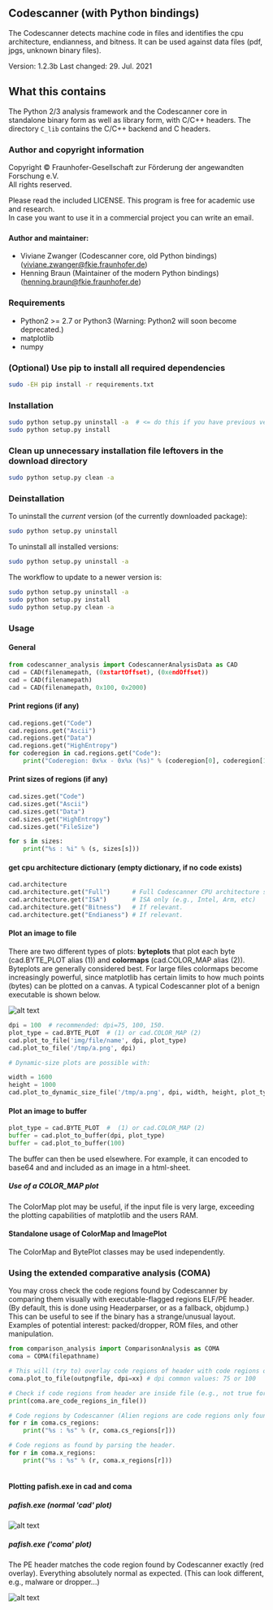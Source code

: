 ## Codescanner (with Python bindings) ##

The Codescanner detects machine code in files and identifies the cpu architecture, endianness, and bitness.
It can be used against data files (pdf, jpgs, unknown binary files).

Version: 1.2.3b
Last changed: 29. Jul. 2021

## What this contains

The Python 2/3 analysis framework and the Codescanner core in standalone 
binary form as well as library form, with C/C++ headers. 
The directory `C_lib` contains the C/C++ backend and C headers.

### Author and copyright information ###

Copyright © Fraunhofer-Gesellschaft zur Förderung der angewandten Forschung e.V.    
All rights reserved.

Please read the included LICENSE. This program is free for academic use and research.   
In case you want to use it in a commercial project you can write an email.

###

#### Author and maintainer:
- Viviane Zwanger (Codescanner core, old Python bindings) ([viviane.zwanger@fkie.fraunhofer.de](viviane.zwanger@fkie.fraunhofer.de))
- Henning Braun (Maintainer of the modern Python bindings) ([henning.braun@fkie.fraunhofer.de](henning.braun@fkie.fraunhofer.de))


### Requirements
* Python2 >= 2.7 or Python3 (Warning: Python2 will soon become deprecated.)
* matplotlib
* numpy

### (Optional) Use pip to install all required dependencies
```sh
sudo -EH pip install -r requirements.txt
```

### Installation ###
```bash
sudo python setup.py uninstall -a  # <= do this if you have previous versions installed.
sudo python setup.py install 
```

### Clean up unnecessary installation file leftovers in the download directory ###
```bash
sudo python setup.py clean -a 
```

### Deinstallation ###
To uninstall the *current* version (of the currently downloaded package):
```bash
sudo python setup.py uninstall 
```

To uninstall all installed versions:
```bash
sudo python setup.py uninstall -a
```

The workflow to update to a newer version is:
```bash
sudo python setup.py uninstall -a
sudo python setup.py install 
sudo python setup.py clean -a 
```


### Usage ###

#### General ####
```python
from codescanner_analysis import CodescannerAnalysisData as CAD
cad = CAD(filenamepath, (0xstartOffset), (0xendOffset))
cad = CAD(filenamepath)
cad = CAD(filenamepath, 0x100, 0x2000)
```  

#### Print regions (if any) ####
```python
cad.regions.get("Code")
cad.regions.get("Ascii")
cad.regions.get("Data")
cad.regions.get("HighEntropy")
for coderegion in cad.regions.get("Code"): 
    print("Coderegion: 0x%x - 0x%x (%s)" % (coderegion[0], coderegion[1], coderegion[2]))
``` 

#### Print sizes of regions (if any) ####
```python
cad.sizes.get("Code")
cad.sizes.get("Ascii")
cad.sizes.get("Data")
cad.sizes.get("HighEntropy")
cad.sizes.get("FileSize")

for s in sizes: 
    print("%s : %i" % (s, sizes[s]))
``` 

#### get cpu architecture dictionary (empty dictionary, if no code exists) ####
```python
cad.architecture
cad.architecture.get("Full")      # Full Codescanner CPU architecture string
cad.architecture.get("ISA")       # ISA only (e.g., Intel, Arm, etc)
cad.architecture.get("Bitness")   # If relevant.
cad.architecture.get("Endianess") # If relevant.
``` 

#### Plot an image to file ####

There are two different types of plots: **byteplots** that plot each byte 
(cad.BYTE_PLOT alias (1)) and **colormaps** (cad.COLOR_MAP alias (2)). 
Byteplots are generally considered best. For large files colormaps become 
increasingly powerful, since matplotlib has certain limits to how much 
points (bytes) can be plotted on a canvas. 
A typical Codescanner plot of a benign executable is shown below.

![alt text](examples/benign_executable_byteplot.png "Codescanner plot of a typical executable")


```python
dpi = 100  # recommended: dpi=75, 100, 150.
plot_type = cad.BYTE_PLOT  # (1) or cad.COLOR_MAP (2) 
cad.plot_to_file('img/file/name', dpi, plot_type)
cad.plot_to_file('/tmp/a.png', dpi)

# Dynamic-size plots are possible with:

width = 1600
height = 1000
cad.plot_to_dynamic_size_file('/tmp/a.png', dpi, width, height, plot_type)
```   
#### Plot an image to buffer ####
```python
plot_type = cad.BYTE_PLOT  #  (1) or cad.COLOR_MAP (2) 
buffer = cad.plot_to_buffer(dpi, plot_type)
buffer = cad.plot_to_buffer(100)
```  

The buffer can then be used elsewhere. For example, it can encoded to 
base64 and and included as an image in a html-sheet. 

##### Use of a COLOR_MAP plot #####
The ColorMap plot may be useful, if the input file is very large, exceeding the plotting capabilities of matplotlib and the users RAM.


#### Standalone usage of ColorMap and ImagePlot ####
The ColorMap and BytePlot classes may be used independently.

### Using the extended **com**parative **a**nalysis (COMA) ###
You may cross check the code regions found by Codescanner by comparing 
them visually with executable-flagged regions ELF/PE header. 
(By default, this is done using Headerparser, or as a fallback, objdump.)
This can be useful to see if the binary has a strange/unusual layout. 
Examples of potential interest: packed/dropper, ROM files, and other manipulation.

```python
from comparison_analysis import ComparisonAnalysis as COMA
coma = COMA(filepathname)

# This will (try to) overlay code regions of header with code regions of Codescanner.
coma.plot_to_file(outpngfile, dpi=xx) # dpi common values: 75 or 100

# Check if code regions from header are inside file (e.g., not true for ROM files or memdumps).
print(coma.are_code_regions_in_file())

# Code regions by Codescanner (Alien regions are code regions only found by Codescanner and not found py parsing the header.)
for r in coma.cs_regions: 
    print("%s : %s" % (r, coma.cs_regions[r]))

# Code regions as found by parsing the header.
for r in coma.x_regions: 
    print("%s : %s" % (r, coma.x_regions[r]))
    
```  

#### Plotting pafish.exe in cad and coma ####

##### pafish.exe (normal 'cad' plot) ##### 

![alt text](examples/pafish_cad.png "Codescanner plot of a typical executable")


##### pafish.exe ('coma' plot) ##### 
The PE header matches the code region found by Codescanner exactly (red overlay). 
Everything absolutely normal as expected. (This can look different, e.g., malware or dropper...)

![alt text](examples/pafish_coma.png "Codescanner plot of a typical executable")



